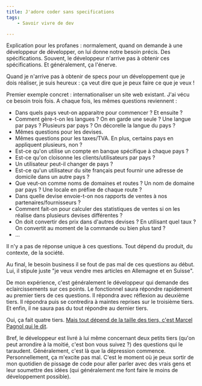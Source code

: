 ```yaml
---
title: J'adore coder sans specifications
tags:
    - Savoir vivre de dev

---
```


Explication pour les profanes : normalement, quand on demande à une développeur de développer, on lui donne notre besoin précis. Des spécifications. Souvent, le développeur n'arrive pas à obtenir ces spécifications. Et généralement, ça l'énerve.

<!--more-->

Quand je n'arrive pas à obtenir de specs pour un développement que je dois réaliser, je suis heureux : ça veut dire que je peux faire ce que je veux !

Premier exemple concret : internationaliser un site web existant. J'ai vécu ce besoin trois fois. A chaque fois, les mêmes questions reviennent :

* Dans quels pays veut-on apparaitre pour commencer ? Et ensuite ?
* Comment gère-t-on les langues ? On en garde une seule ? Une langue par pays ? Plusieurs par pays ? On décorelle la langue du pays ?
* Mêmes questions pour les devises.
* Mêmes questions pour les taxes/TVA. En plus, certains pays en appliquent plusieurs, non ?
* Est-ce qu'on utilise un compte en banque spécifique à chaque pays ?
* Est-ce qu'on cloisonne les clients/utilisateurs par pays ?
* Un utilisateur peut-il changer de pays ? 
* Est-ce qu'un utilisateur du site français peut fournir une adresse de domicile dans un autre pays ?
* Que veut-on comme noms de domaines et routes ? Un nom de domaine par pays ? Une locale en préfixe de chaque route ?
* Dans quelle devise envoie-t-on nos rapports de ventes à nos partenaires/fournisseurs ?
* Comment fait-on pour calculer des statistiques de ventes si on les réalise dans plusieurs devises différentes ?
* On doit convertir des prix dans d'autres devises ? En utilisant quel taux ? On convertit au moment de la commande ou bien plus tard ?
* ...

Il n'y a pas de réponse unique à ces questions. Tout dépend du produit, du contexte, de la société.

Au final, le besoin business il se fout de pas mal de ces questions au début. Lui, il stipule juste "je veux vendre mes articles en Allemagne et en Suisse".

De mon expérience, c'est généralement le développeur qui demande des eclaircissements sur ces points. Le fonctionnel saura répondre rapidement au premier tiers de ces questions. Il répondra avec réflexion au deuxième tiers. Il répondra puis se contredira à maintes reprises sur le troisième tiers. Et enfin, il ne saura pas du tout répondre au dernier tiers.

Oui, ça fait quatre tiers. [Mais tout dépend de la taille des tiers, c'est Marcel Pagnol qui le dit](http://www.marcel-pagnol.com/biblio-marius,8.html).

Bref, le développeur est  livré à lui même concernant deux petits tiers (qu'on peut arrondire à la moitié, c'est bon vous suivez ?) des questions qui le taraudent. Généralement, c'est là que la dépression commence. Personnellement, ça m'excite pas mal. C'est le moment où je peux sortir de mon quotidien de pissage de code pour aller parler avec des vrais gens et leur soumettre des idées (qui généralement me font faire le moins de développement possible).
